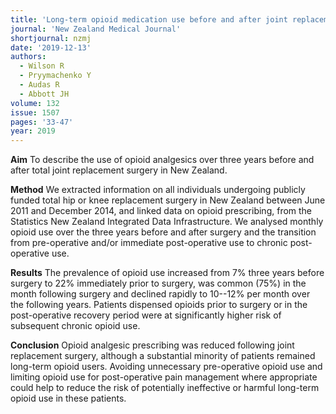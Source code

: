 ```yaml
---
title: 'Long-term opioid medication use before and after joint replacement surgery in New Zealand'
journal: 'New Zealand Medical Journal'
shortjournal: nzmj
date: '2019-12-13'
authors:
  - Wilson R
  - Pryymachenko Y
  - Audas R
  - Abbott JH
volume: 132
issue: 1507
pages: '33-47'
year: 2019
---
```

**Aim**
To describe the use of opioid analgesics over three years before and after total joint replacement surgery in New Zealand.

**Method**
We extracted information on all individuals undergoing publicly funded total hip or knee replacement surgery in New Zealand between June 2011 and December 2014, and linked data on opioid prescribing, from the Statistics New Zealand Integrated Data Infrastructure. We analysed monthly opioid use over the three years before and after surgery and the transition from pre-operative and/or immediate post-operative use to chronic post-operative use.

**Results**
The prevalence of opioid use increased from 7% three years before surgery to 22% immediately prior to surgery, was common (75%) in the month following surgery and declined rapidly to 10--12% per month over the following years. Patients dispensed opioids prior to surgery or in the post-operative recovery period were at significantly higher risk of subsequent chronic opioid use.

**Conclusion**
Opioid analgesic prescribing was reduced following joint replacement surgery, although a substantial minority of patients remained long-term opioid users. Avoiding unnecessary pre-operative opioid use and limiting opioid use for post-operative pain management where appropriate could help to reduce the risk of potentially ineffective or harmful long-term opioid use in these patients.
